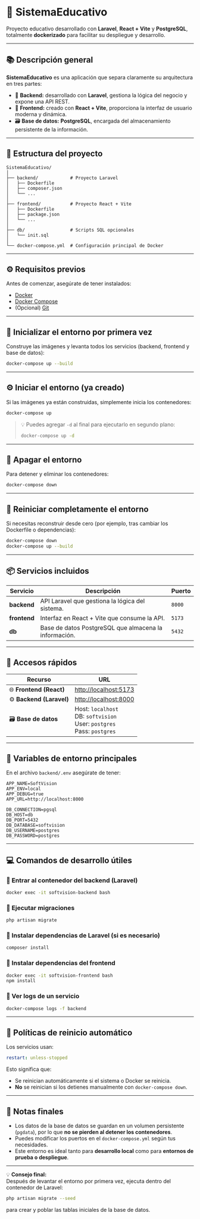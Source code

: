 # 🧩 SistemaEducativo

Proyecto educativo desarrollado con **Laravel**, **React + Vite** y **PostgreSQL**, totalmente **dockerizado** para facilitar su despliegue y desarrollo.

---

## 📚 Descripción general

**SistemaEducativo** es una aplicación que separa claramente su arquitectura en tres partes:

- 🎯 **Backend:** desarrollado con **Laravel**, gestiona la lógica del negocio y expone una API REST.
- 🧠 **Frontend:** creado con **React + Vite**, proporciona la interfaz de usuario moderna y dinámica.
- 🗃️ **Base de datos:** **PostgreSQL**, encargada del almacenamiento persistente de la información.

---

## 🧩 Estructura del proyecto

```
SistemaEducativo/
│
├── backend/            # Proyecto Laravel
│   ├── Dockerfile
│   ├── composer.json
│   └── ...
│
├── frontend/           # Proyecto React + Vite
│   ├── Dockerfile
│   ├── package.json
│   └── ...
│
├── db/                 # Scripts SQL opcionales
│   └── init.sql
│
└── docker-compose.yml  # Configuración principal de Docker
```

---

## ⚙️ Requisitos previos

Antes de comenzar, asegúrate de tener instalados:

- [Docker](https://www.docker.com/get-started)
- [Docker Compose](https://docs.docker.com/compose/)
- (Opcional) [Git](https://git-scm.com/)

---

## 🚀 Inicializar el entorno por primera vez

Construye las imágenes y levanta todos los servicios (backend, frontend y base de datos):

```bash
docker-compose up --build
```

---

## ⚙️ Iniciar el entorno (ya creado)

Si las imágenes ya están construidas, simplemente inicia los contenedores:

```bash
docker-compose up
```

> 💡 Puedes agregar `-d` al final para ejecutarlo en segundo plano:
> ```bash
> docker-compose up -d
> ```

---

## 🛑 Apagar el entorno

Para detener y eliminar los contenedores:

```bash
docker-compose down
```

---

## 🔁 Reiniciar completamente el entorno

Si necesitas reconstruir desde cero (por ejemplo, tras cambiar los Dockerfile o dependencias):

```bash
docker-compose down
docker-compose up --build
```

---

## 📦 Servicios incluidos

| Servicio   | Descripción | Puerto |
|-------------|--------------|--------|
| **backend** | API Laravel que gestiona la lógica del sistema. | `8000` |
| **frontend** | Interfaz en React + Vite que consume la API. | `5173` |
| **db** | Base de datos PostgreSQL que almacena la información. | `5432` |

---

## 🔗 Accesos rápidos

| Recurso | URL |
|----------|-----|
| 🌐 **Frontend (React)** | [http://localhost:5173](http://localhost:5173) |
| ⚙️ **Backend (Laravel)** | [http://localhost:8000](http://localhost:8000) |
| 🗃️ **Base de datos** | Host: `localhost`<br>DB: `softvision`<br>User: `postgres`<br>Pass: `postgres` |

---

## 🧱 Variables de entorno principales

En el archivo `backend/.env` asegúrate de tener:

```env
APP_NAME=SoftVision
APP_ENV=local
APP_DEBUG=true
APP_URL=http://localhost:8000

DB_CONNECTION=pgsql
DB_HOST=db
DB_PORT=5432
DB_DATABASE=softvision
DB_USERNAME=postgres
DB_PASSWORD=postgres
```

---

## 💻 Comandos de desarrollo útiles

### 🔹 Entrar al contenedor del backend (Laravel)
```bash
docker exec -it softvision-backend bash
```

### 🔹 Ejecutar migraciones
```bash
php artisan migrate
```

### 🔹 Instalar dependencias de Laravel (si es necesario)
```bash
composer install
```

### 🔹 Instalar dependencias del frontend
```bash
docker exec -it softvision-frontend bash
npm install
```

### 🔹 Ver logs de un servicio
```bash
docker-compose logs -f backend
```

---

## 🔄 Políticas de reinicio automático

Los servicios usan:
```yaml
restart: unless-stopped
```
Esto significa que:
- Se reinician automáticamente si el sistema o Docker se reinicia.
- **No** se reinician si los detienes manualmente con `docker-compose down`.

---

## 🧩 Notas finales

- Los datos de la base de datos se guardan en un volumen persistente (`pgdata`), por lo que **no se pierden al detener los contenedores**.
- Puedes modificar los puertos en el `docker-compose.yml` según tus necesidades.
- Este entorno es ideal tanto para **desarrollo local** como para **entornos de prueba o despliegue**.

---

💡 **Consejo final:**  
Después de levantar el entorno por primera vez, ejecuta dentro del contenedor de Laravel:

```bash
php artisan migrate --seed
```
para crear y poblar las tablas iniciales de la base de datos.
